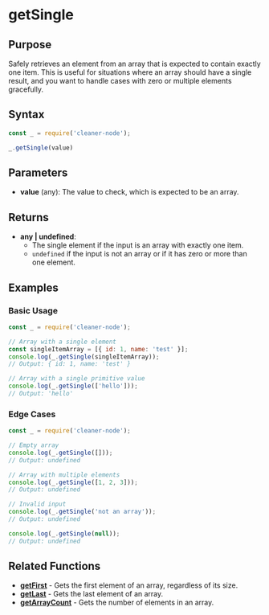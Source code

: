 # getSingle

## Purpose
Safely retrieves an element from an array that is expected to contain exactly one item. This is useful for situations where an array should have a single result, and you want to handle cases with zero or multiple elements gracefully.

## Syntax
```javascript
const _ = require('cleaner-node');

_.getSingle(value)
```

## Parameters
- **value** (any): The value to check, which is expected to be an array.

## Returns
- **any | undefined**: 
  - The single element if the input is an array with exactly one item.
  - `undefined` if the input is not an array or if it has zero or more than one element.

## Examples

### Basic Usage
```javascript
const _ = require('cleaner-node');

// Array with a single element
const singleItemArray = [{ id: 1, name: 'test' }];
console.log(_.getSingle(singleItemArray));
// Output: { id: 1, name: 'test' }

// Array with a single primitive value
console.log(_.getSingle(['hello']));
// Output: 'hello'
```

### Edge Cases
```javascript
const _ = require('cleaner-node');

// Empty array
console.log(_.getSingle([]));
// Output: undefined

// Array with multiple elements
console.log(_.getSingle([1, 2, 3]));
// Output: undefined

// Invalid input
console.log(_.getSingle('not an array'));
// Output: undefined

console.log(_.getSingle(null));
// Output: undefined
```

## Related Functions
- **[getFirst](./get-first.md)** - Gets the first element of an array, regardless of its size.
- **[getLast](./get-last.md)** - Gets the last element of an array.
- **[getArrayCount](./get-array-count.md)** - Gets the number of elements in an array. 